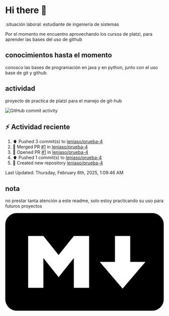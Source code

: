 # Hi there 👋

:situación laboral: estudiante de ingenieria de sistemas

Por el momento me encuentro aprovechando los cursos de platzi, para aprender las bases del uso de github

## conocimientos hasta el momento

conosco las bases de programación en java y en python, junto con el uso base de git y github.


## actividad 

proyecto de practica de platzi para el manejo de git-hub

![GitHub commit activity](https://img.shields.io/github/commit-activity/m/leniaso/de-platzi-1)



## :zap: Actividad reciente
<!--RECENT_ACTIVITY:start-->
1. ⬆️ Pushed 3 commit(s) to [leniaso/prueba-4](https://github.com/leniaso/prueba-4)<br>
2. 🎉 Merged PR [#1](https://github.com/leniaso/prueba-4/pull/1) in [leniaso/prueba-4](https://github.com/leniaso/prueba-4)<br>
3. 💪 Opened PR [#1](https://github.com/leniaso/prueba-4/pull/1) in [leniaso/prueba-4](https://github.com/leniaso/prueba-4)<br>
4. ⬆️ Pushed 1 commit(s) to [leniaso/prueba-4](https://github.com/leniaso/prueba-4)<br>
5. 📔 Created new repository [leniaso/prueba-4](https://github.com/leniaso/prueba-4)<br>
<!--RECENT_ACTIVITY:end-->
<!--RECENT_ACTIVITY:last_update-->
Last Updated: Thursday, February 6th, 2025, 1:09:46 AM
<!--RECENT_ACTIVITY:last_update_end-->

## nota

no prestar tanta atención a este readme, solo estoy practicando su uso para futuros proyectos

![Markdown page](/images/markdown-image.png)
